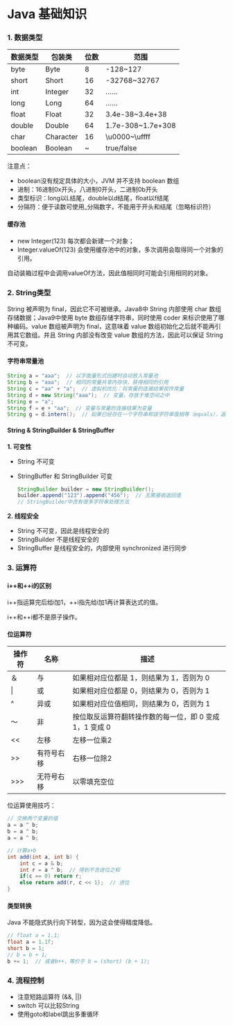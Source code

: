 # Java 基础知识

### 1. 数据类型

| 数据类型  | 包装类 | 位数 | 范围 |
| ---- | ---- | ---- | ---- |
| byte | Byte | 8 | -128~127 |
| short | Short | 16 | -32768~32767 |
| int | Integer | 32 | …… |
| long | Long | 64 | …… |
| float | Float | 32 | 3.4e-38~3.4e+38 |
| double | Double | 64 | 1.7e-308~1.7e+308 |
| char | Character | 16 | \u0000~\uffff |
| boolean | Boolean | ~ | true/false |

注意点：

- boolean没有规定具体的大小，JVM 并不支持 boolean 数组
- 进制：16进制0x开头，八进制0开头，二进制0b开头
- 类型标识：long以L结尾，double以d结尾，float以f结尾
- 分隔符：便于读数可使用_分隔数字，不能用于开头和结尾（忽略标识符）

#### 缓存池

- new Integer(123) 每次都会新建一个对象；
- Integer.valueOf(123) 会使用缓存池中的对象，多次调用会取得同一个对象的引用。

自动装箱过程中会调用valueOf方法，因此值相同时可能会引用相同的对象。

### 2. String类型

String 被声明为 final，因此它不可被继承。Java8中 String 内部使用 char 数组存储数据；Java9中使用 byte 数组存储字符串，同时使用 coder 来标识使用了哪种编码。value 数组被声明为 final，这意味着 value 数组初始化之后就不能再引用其它数组。并且 String 内部没有改变 value 数组的方法，因此可以保证 String 不可变。

#### 字符串常量池

```java
String a = "aaa";  // 以字面量形式创建时自动放入常量池
String b = "aaa";  // 相同的常量共享内存块，获得相同的引用
String c = "aa" + "a";  // 虚拟机优化：将常量的连接结果视作常量
String d = new String("aaa");  // 变量，存放于堆空间之中
String e = "a";
String f = e + "aa";  // 变量与常量的连接结果为变量
String g = d.intern();  // 如果已经存在一个字符串和该字符串值相等（equals），返回其中字符串的引用；否则，就会在常量池中添加一个新的字符串，并返回这个新字符串的引用。
```

#### String & StringBuilder & StringBuffer

**1. 可变性**

- String 不可变

- StringBuffer 和 StringBuilder 可变

  ```java
  StringBuilder builder = new StringBuilder();
  builder.append("123").append("456");  // 无需接收返回值
  // StringBuilder中含有很多字符串处理方法
  ```

**2. 线程安全**

- String 不可变，因此是线程安全的
- StringBuilder 不是线程安全的
- StringBuffer 是线程安全的，内部使用 synchronized 进行同步

### 3. 运算符

#### i++和++i的区别

i++指运算完后给i加1，++i指先给i加1再计算表达式的值。

i++和++i都不是原子操作。

#### 位运算符

| 操作符 | 名称       | 描述                                                    |
| ------ | ---------- | ------------------------------------------------------- |
| ＆     | 与         | 如果相对应位都是 1，则结果为 1，否则为 0                |
| \|     | 或         | 如果相对应位都是 0，则结果为 0，否则为 1                |
| ^      | 异或       | 如果相对应位值相同，则结果为 0，否则为 1                |
| 〜     | 非         | 按位取反运算符翻转操作数的每一位，即 0 变成 1，1 变成 0 |
| <<     | 左移       | 左移一位乘2                                             |
| >>     | 有符号右移 | 右移一位除2                                             |
| >>>    | 无符号右移 | 以零填充空位                                            |

位运算使用技巧：

```java
// 交换两个变量的值
a = a ^ b;
b = a ^ b;
a = a ^ b;

// 计算a+b
int add(int a, int b) {
    int c = a & b;
    int r = a ^ b;  // 得到不含进位之和
    if(c == 0) return r;
    else return add(r, c << 1);  // 进位
}
```

#### 类型转换

Java 不能隐式执行向下转型，因为这会使得精度降低。

```java
// float a = 1.1;
float a = 1.1f;
short b = 1;
// b = b + 1;
b += 1;  // 或者b++，等价于 b = (short) (b + 1);
```

### 4. 流程控制

- 注意短路运算符 (&&, ||)
- switch 可以比较String
- 使用goto和label跳出多重循环